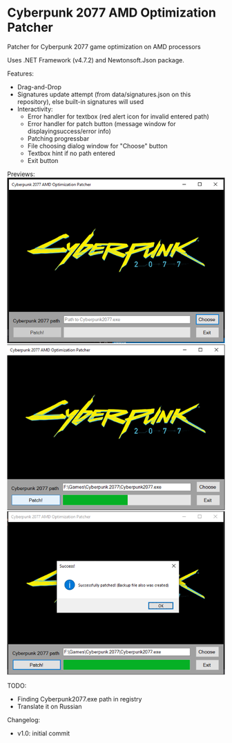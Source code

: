 # Cyberpunk 2077 AMD Optimization Patcher
Patcher for Cyberpunk 2077 game optimization on AMD processors

Uses .NET Framework (v4.7.2) and Newtonsoft.Json package.

Features:
- Drag-and-Drop
- Signatures update attempt (from data/signatures.json on this repository), else built-in signatures will used
- Interactivity:
  - Error handler for textbox (red alert icon for invalid entered path)
  - Error handler for patch button (message window for displayingsuccess/error info)
  - Patching progressbar
  - File choosing dialog window for "Choose" button
  - Textbox hint if no path entered
  - Exit button

Previews:
![alt text](previews/preview1.png?raw=true)
![alt text](previews/preview2.png?raw=true)
![alt text](previews/preview3.png?raw=true)

TODO:
- Finding Cyberpunk2077.exe path in registry
- Translate it on Russian

Changelog:
- v1.0: initial commit